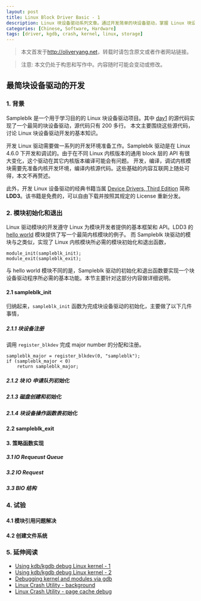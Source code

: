 ```yaml
---
layout: post
title: Linux Block Driver Basic - 1
description: Linux 块设备驱动系列文章。通过开发简单的块设备驱动，掌握 Linux 块设备层的基本概念。
categories: [Chinese, Software, Hardware]
tags: [driver, kgdb, crash, kernel, linux, storage]
---
```


>本文首发于<http://oliveryang.net>，转载时请包含原文或者作者网站链接。

> 注意: 本文仍处于构思和写作中。内容随时可能会变动或修改。

## 最简块设备驱动的开发

### 1. 背景

Sampleblk 是一个用于学习目的的 Linux 块设备驱动项目。其中 [day1](https://github.com/yangoliver/lktm/tree/master/drivers/block/sampleblk/day1) 的源代码实现了一个最简的块设备驱动，源代码只有 200 多行。
本文主要围绕这些源代码，讨论 Linux 块设备驱动开发的基本知识。

开发 Linux 驱动需要做一系列的开发环境准备工作。Sampleblk 驱动是在 Linux 4.6.0 下开发和调试的。由于在不同 Linux 内核版本的通用 block 层的 API 有很大变化，这个驱动在其它内核版本编译可能会有问题。
开发，编译，调试内核模块需要先准备内核开发环境，编译内核源代码。这些基础的内容互联网上随处可得，本文不再赘述。

此外，开发 Linux 设备驱动的经典书籍当属 [Device Drivers, Third Edition](http://lwn.net/Kernel/LDD3) 简称 **LDD3**。该书籍是免费的，可以自由下载并按照其规定的 License 重新分发。

### 2. 模块初始化和退出

Linux 驱动模块的开发遵守 Linux 为模块开发者提供的基本框架和 API。LDD3 的 [hello world](https://github.com/martinezjavier/ldd3/blob/master/misc-modules/hello.c) 模块提供了写一个最简内核模块的例子。
而 Sampleblk 块驱动的模块与之类似，实现了 Linux 内核模块所必需的模块初始化和退出函数，

	module_init(sampleblk_init);
	module_exit(sampleblk_exit);

与 hello world 模块不同的是，Sampleblk 驱动的初始化和退出函数要实现一个块设备驱动程序所必需的基本功能。本节主要针对这部分内容做详细说明。

#### 2.1 sampleblk_init

归纳起来，`sampleblk_init` 函数为完成块设备驱动的初始化，主要做了以下几件事情，

##### 2.1.1 块设备注册

调用 `register_blkdev` 完成 major number 的分配和注册。

    sampleblk_major = register_blkdev(0, "sampleblk");
    if (sampleblk_major < 0)
        return sampleblk_major;

##### 2.1.2 块 IO 申请队列初始化


##### 2.1.3 磁盘创建和初始化


##### 2.1.4 块设备操作函数表初始化


#### 2.2 sampleblk_exit

#### 3. 策略函数实现

##### 3.1 IO Requeust Queue

##### 3.2 IO Request

##### 3.3 BIO 结构

### 4. 试验

#### 4.1 模块引用问题解决

#### 4.2 创建文件系统

### 5. 延伸阅读

* [Using kdb/kgdb debug Linux kernel - 1](http://oliveryang.net/2015/08/using-kgdb-debug-linux-kernel-1/)
* [Using kdb/kgdb debug Linux kernel - 2](http://oliveryang.net/2015/08/using-kgdb-debug-linux-kernel-2/)
* [Debugging kernel and modules via gdb](https://github.com/torvalds/linux/blob/master/Documentation/gdb-kernel-debugging.txt)
* [Linux Crash Utility - background](http://oliveryang.net/2015/06/linux-crash-background/)
* [Linux Crash Utility - page cache debug](http://oliveryang.net/2015/07/linux-crash-page-cache-debug/)
